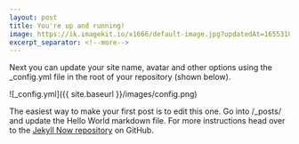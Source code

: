 ```yaml
---
layout: post
title: You're up and running!
image: https://ik.imagekit.io/x1666/default-image.jpg?updatedAt=1655310737203&tr=w-640,h-360,fo-custom,cm-extract
excerpt_separator: <!--more-->
---
```


Next you can update your site name, avatar and other options using the _config.yml<!--more--> file in the root of your repository (shown below).

![_config.yml]({{ site.baseurl }}/images/config.png)

The easiest way to make your first post is to edit this one. Go into /_posts/ and update the Hello World markdown file. For more instructions head over to the [Jekyll Now repository](https://github.com/barryclark/jekyll-now) on GitHub.
